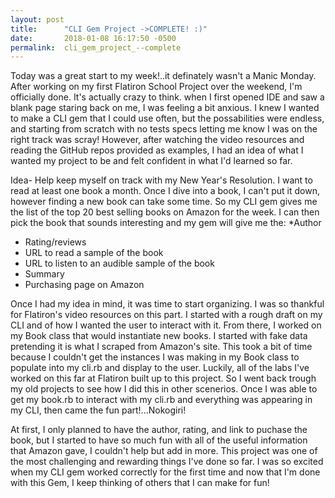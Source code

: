 ```yaml
---
layout: post
title:      "CLI Gem Project ->COMPLETE! :)"
date:       2018-01-08 16:17:50 -0500
permalink:  cli_gem_project_--complete
---
```



Today was a great start to my week!..it definately wasn't a Manic Monday. After working on my first Flatiron School Project over the weekend, I'm officially done. It's actually crazy to think.  when I first opened IDE and saw a blank page staring back on me, I was feeling a bit anxious.  I knew I wanted to make a CLI gem that I could use often, but the possabilities were endless, and starting from scratch with no tests specs letting me know I was on the right track was scray!  However, after watching the video resources and reading the GitHub repos provided as examples, I had an idea of what I wanted my project to be and felt confident in what I'd learned so far. 

Idea- Help keep myself on track with my New Year's Resolution.  I want to read at least one book a month. Once I dive into a book, I can't put it down, however finding a new book can take some time.  So my CLI gem gives me the list of the top 20 best selling books on Amazon for the week. I can then pick the book that sounds interesting and my gem will give me the:
*Author
* Rating/reviews
* URL to read a sample of the book
* URL to listen to an audible sample of the book
* Summary
* Purchasing page on Amazon

Once I had my idea in mind, it was time to start organizing.  I was so thankful for Flatiron's video resources on this part.  I started with a  rough draft on my CLI and of how I wanted the user to interact with it.  From there, I worked on my Book class that would instantiate new books.  I started with fake data pretending it is what I scraped from Amazon's site.  This took a bit of time because I couldn't get the instances I was making in my Book class to populate into my cli.rb and display to the user.  Luckily, all of the labs I've worked on this far at Flatiron built up to this project.  So I went back trough my old projects to see how I did this in other scenerios.  Once I was able to get  my book.rb to interact with my cli.rb and everything was appearing in my CLI, then came the fun part!...Nokogiri!  

At first, I only planned to have the author, rating, and link to puchase the book, but I started to have so much fun with all of the useful information that Amazon gave, I couldn't help but add in more.  This project was one of the most challenging and rewarding things I've done so far.  I was so excited when my CLI gem worked correctly for the first time and now that I'm done with this Gem, I keep thinking of others that I can make for fun!  






